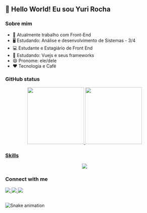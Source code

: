 
<!-- ![visitor badge](https://visitor-badge.glitch.me/badge?page_id=devyrocha.visitor-badge&left_color=black&right_color=purple&left_text=visits) -->
## 👋 Hello World! Eu sou Yuri Rocha

### Sobre mim
- 🔭 Atualmente trabalho com Front-End
- 🖥️ Estudando: Análise e desenvolvimento de Sistemas - 3/4
- 💻 Estudante e Estagiário de Front End
- 🌱 Estudando: Vuejs e seus frameworks
- 😄 Pronome: ele/dele
- ❤️ Tecnologia e Café

### GitHub status
<div align="center">
  <a href="https://github.com/devyrocha">
  <img height="180em" src="https://github-readme-stats.vercel.app/api?username=devyrocha&show_icons=true&theme=midnight-purple&include_all_commits=true&count_private=true"/>
  <img height="180em" src="https://github-readme-stats.vercel.app/api/top-langs/?username=devyrocha&layout=compact&langs_count=7&theme=midnight-purple"/>
<!--   <img height="150em" src="https://github-readme-stats.vercel.app/api/wakatime?username=devyrocha"/> -->
</div>

### Skills
<p align="center">
  <a href="https://skillicons.dev">
    <img src="https://skillicons.dev/icons?i=html,css,js,vue,nodejs,ts,nuxt,sass,python,figma" />
  </a>
</p>

### Connect with me
<p>
  <a href="mailto:yurirocha1995@gmail.com">
    <img src="https://img.shields.io/badge/Gmail-D14836?style=for-the-badge&logo=gmail&logoColor=white" />
  </a>
  <a href="https://www.linkedin.com/in/yuri-rocha-17ba51131/">
    <img src="https://img.shields.io/badge/LinkedIn-0077B5?style=for-the-badge&logo=linkedin&logoColor=white" />
  </a>
  <a href="https://www.instagram.com/_yrochaa/">
    <img src="https://img.shields.io/badge/Instagram-0077B5?style=for-the-badge&logo=instagram&logoColor=white" />
  </a>
</p>

##
  
![Snake animation](https://github.com/thalesAlves758/thalesAlves758/blob/output/github-contribution-grid-snake.svg)


  
 

